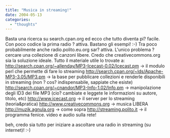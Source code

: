 ```yaml
---
title: "Musica in streaming!"
date: 2004-05-13
categories: 
  - "thoughts"
---
```


Basta una ricerca su search.cpan.org ed ecco che tutto diventa pi? facile. Con poco codice la prima radio ? attiva. Bastano gli esempi! :-) Tra poco probabilmente anche radio.polito.eu.org sar? attiva. L'unico problema ? cercare una collezione di canzoni libere. Credo che creativecommons.org sia la soluzione ideale. Tutto il materiale utile lo trovate a: http://search.cpan.org/~allenday/MP3-Icecast-0.02/Icecast.pm -> il modulo perl che permette di fare lo streaming http://search.cpan.org/~lds/Apache-MP3-3.05/MP3.pm -> la base per pubblicare collezioni e renderle disponibili in streaming (non ? cos? indispensabile, sappiate che esiste) http://search.cpan.org/~cnandor/MP3-Info-1.02/Info.pm -> manipolazione degli ID3 dei file MP3 (cio? cambiate e leggete le informazioni su autore, titolo, etc) http://www.icecast.org -> il server per lo streaming (teoria&pratica) http://www.creativecommons.org -> musica LIBERA http://muzik.agnula.org -> come sopra http://streaming.polito.it -> il programma fenice. video e audio sulla rete!

beh, credo sia tutto per iniziare a ascoltare una radio in streaming (su internet)! :-)
